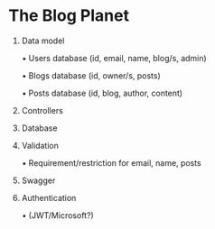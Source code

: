 # The Blog Planet

1. Data model

   • Users database (id, email, name, blog/s, admin)
   
   • Blogs database (id, owner/s, posts)
   
   • Posts database (id, blog, author, content)
2. Controllers
3. Database
4. Validation
   
   • Requirement/restriction for email, name, posts
5. Swagger
6. Authentication
   
   • (JWT/Microsoft?)
